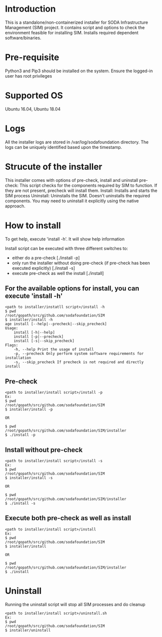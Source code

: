 # Introduction
This is a standalone/non-containerized installer for SODA Infrastructure Management (SIM) project.
It contains script and options to check the environment feasible for installing SIM. Installs required dependent software/binaries.

# Pre-requisite
Python3 and Pip3 should be installed on the system.
Ensure the logged-in user has root privileges

# Supported OS
Ubuntu 16.04, Ubuntu 18.04

# Logs
All the installer logs are stored in /var/log/sodafoundation directory.
The logs can be uniquely identified based upon the timestamp.

# Strucute of the installer
This installer comes with options of pre-check, install and uninstall
pre-check: This script checks for the components required by SIM to function. If they are not present, precheck will install them.
Install: Installs and starts the SIM process
Uninstall: Uninstalls the SIM. Doesn't uninstalls the required components. You may need to uninstall it explicitly using the native approach.

# How to install
To get help, execute 'install -h'. It will show help information

Install script can be executed with three different switches to:
- either do a pre-check [./install -p]
- only run the installer without doing pre-check (if pre-check has been executed explicitly) [./install -s]
- execute pre-check as well the install [./install]

## For the available options for install, you can execute 'install -h'
```
<path to installer/instatll script>/install -h
$ pwd
/root/gopath/src/github.com/sodafoundation/SIM
$ installer/install -h
age install [--help|--precheck|--skip_precheck]
Usage:
    install [-h|--help]
    install [-p|--precheck]
    install [-s|--skip_precheck]
Flags:
    -h, --help Print the usage of install
    -p, --precheck Only perform system software requirements for installation
    -s, --skip_precheck If precheck is not required and directly install
```

## Pre-check
```
<path to installer/install script>/install -p
Ex:
$ pwd
/root/gopath/src/github.com/sodafoundation/SIM
$ installer/install -p

OR

$ pwd
/root/gopath/src/github.com/sodafoundation/SIM/installer
$ ./install -p

```

## Install without pre-check
```
<path to installer/install script>/install -s
Ex:
$ pwd
/root/gopath/src/github.com/sodafoundation/SIM
$ installer/install -s

OR

$ pwd
/root/gopath/src/github.com/sodafoundation/SIM/installer
$ ./install -s

```

## Execute both pre-check as well as install
```
<path to installer/install script>/install
Ex:
$ pwd
/root/gopath/src/github.com/sodafoundation/SIM
$ installer/install

OR

$ pwd
/root/gopath/src/github.com/sodafoundation/SIM/installer
$ ./install

```

# Uninstall
Running the uninstall script will stop all SIM processes and do cleanup
```
<path to installer/install script>/uninstall.sh
Ex:
$ pwd
/root/gopath/src/github.com/sodafoundation/SIM
$ installer/uninstall

